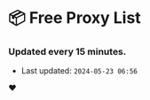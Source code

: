 # :package: Free Proxy List
### Updated every 15 minutes.

- Last updated: `2024-05-23 06:56`

:heart:
